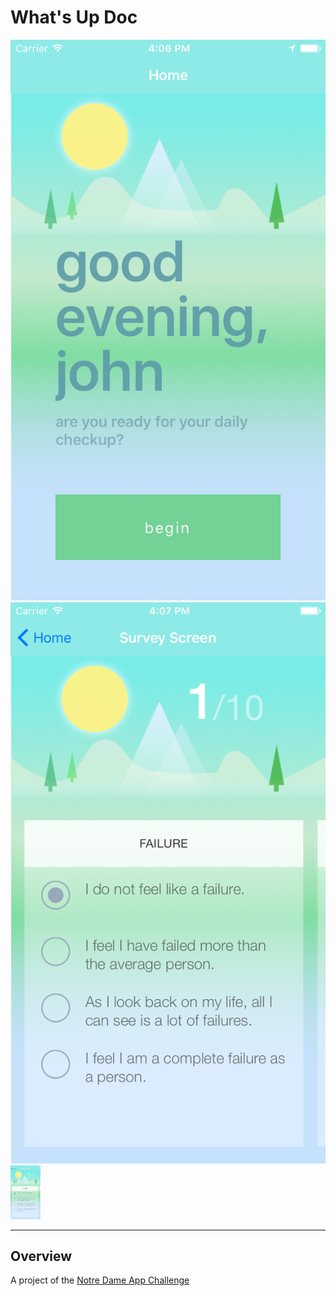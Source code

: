 # What's Up Doc

![Home](current_screenshots/home.png)
![Survey](current_screenshots/survey.png)
<img src="current_screenshots/survey.png" width="48">

----
## Overview
A project of the [Notre Dame App Challenge](http://mobile.nd.edu/appchallenge/)
